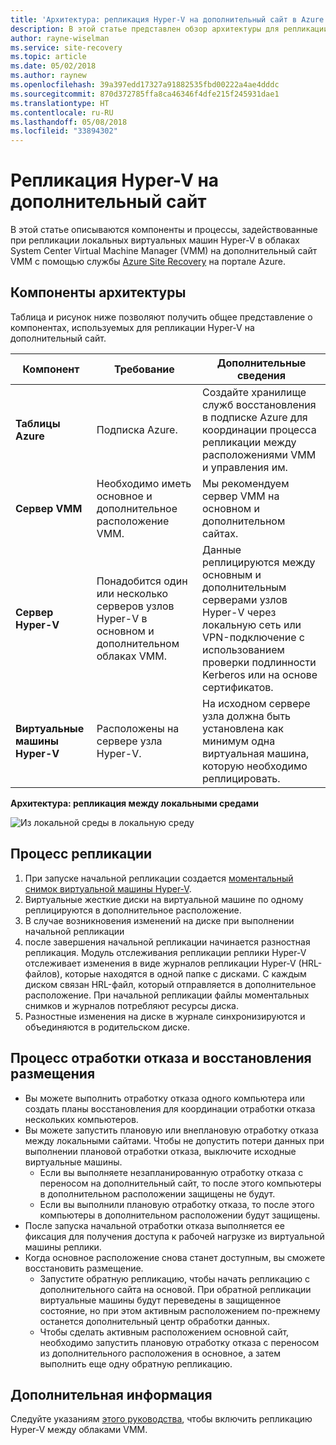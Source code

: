 ```yaml
---
title: 'Архитектура: репликация Hyper-V на дополнительный сайт в Azure Site Recovery | Документация Майкрософт'
description: В этой статье представлен обзор архитектуры для репликации локальных виртуальных машин Hyper-V на дополнительный сайт System Center VMM с помощью Azure Site Recovery.
author: rayne-wiselman
ms.service: site-recovery
ms.topic: article
ms.date: 05/02/2018
ms.author: raynew
ms.openlocfilehash: 39a397edd17327a91882535fbd00222a4ae4dddc
ms.sourcegitcommit: 870d372785ffa8ca46346f4dfe215f245931dae1
ms.translationtype: HT
ms.contentlocale: ru-RU
ms.lasthandoff: 05/08/2018
ms.locfileid: "33894302"
---
```

# <a name="hyper-v-replication-to-a-secondary-site"></a>Репликация Hyper-V на дополнительный сайт

В этой статье описываются компоненты и процессы, задействованные при репликации локальных виртуальных машин Hyper-V в облаках System Center Virtual Machine Manager (VMM) на дополнительный сайт VMM с помощью службы [Azure Site Recovery](site-recovery-overview.md) на портале Azure.


## <a name="architectural-components"></a>Компоненты архитектуры

Таблица и рисунок ниже позволяют получить общее представление о компонентах, используемых для репликации Hyper-V на дополнительный сайт.

**Компонент** | **Требование** | **Дополнительные сведения**
--- | --- | ---
**Таблицы Azure** | Подписка Azure. | Создайте хранилище служб восстановления в подписке Azure для координации процесса репликации между расположениями VMM и управления им.
**Сервер VMM** | Необходимо иметь основное и дополнительное расположение VMM. | Мы рекомендуем сервер VMM на основном и дополнительном сайтах.
**Сервер Hyper-V** |  Понадобится один или несколько серверов узлов Hyper-V в основном и дополнительном облаках VMM. | Данные реплицируются между основным и дополнительным серверами узлов Hyper-V через локальную сеть или VPN-подключение с использованием проверки подлинности Kerberos или на основе сертификатов.  
**Виртуальные машины Hyper-V** | Расположены на сервере узла Hyper-V. | На исходном сервере узла должна быть установлена как минимум одна виртуальная машина, которую необходимо реплицировать.

**Архитектура: репликация между локальными средами**

![Из локальной среды в локальную среду](./media/hyper-v-vmm-architecture/arch-onprem-onprem.png)

## <a name="replication-process"></a>Процесс репликации

1. При запуске начальной репликации создается [моментальный снимок виртуальной машины Hyper-V](https://technet.microsoft.com/library/dd560637.aspx).
2. Виртуальные жесткие диски на виртуальной машине по одному реплицируются в дополнительное расположение.
3. В случае возникновения изменений на диске при выполнении начальной репликации 
4. после завершения начальной репликации начинается разностная репликация. Модуль отслеживания репликации реплики Hyper-V отслеживает изменения в виде журналов репликации Hyper-V (HRL-файлов), которые находятся в одной папке с дисками. С каждым диском связан HRL-файл, который отправляется в дополнительное расположение. При начальной репликации файлы моментальных снимков и журналов потребляют ресурсы диска.
5. Разностные изменения на диске в журнале синхронизируются и объединяются в родительском диске.


## <a name="failover-and-failback-process"></a>Процесс отработки отказа и восстановления размещения

- Вы можете выполнить отработку отказа одного компьютера или создать планы восстановления для координации отработки отказа нескольких компьютеров.
- Вы можете запустить плановую или внеплановую отработку отказа между локальными сайтами. Чтобы не допустить потери данных при выполнении плановой отработки отказа, выключите исходные виртуальные машины.
    - Если вы выполняете незапланированную отработку отказа с переносом на дополнительный сайт, то после этого компьютеры в дополнительном расположении защищены не будут.
    - Если вы выполнили плановую отработку отказа, то после этого компьютеры в дополнительном расположении будут защищены.
- После запуска начальной отработки отказа выполняется ее фиксация для получения доступа к рабочей нагрузке из виртуальной машины реплики.
- Когда основное расположение снова станет доступным, вы сможете восстановить размещение.
    - Запустите обратную репликацию, чтобы начать репликацию с дополнительного сайта на основой. При обратной репликации виртуальные машины будут переведены в защищенное состояние, но при этом активным расположением по-прежнему останется дополнительный центр обработки данных.
    - Чтобы сделать активным расположением основной сайт, необходимо запустить плановую отработку отказа с переносом из дополнительного расположения в основное, а затем выполнить еще одну обратную репликацию.



## <a name="next-steps"></a>Дополнительная информация


Следуйте указаниям [этого руководства](hyper-v-vmm-disaster-recovery.md), чтобы включить репликацию Hyper-V между облаками VMM.
